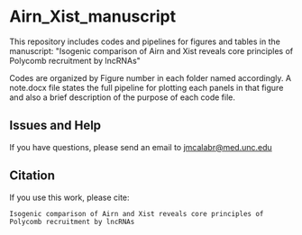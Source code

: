 # Airn_Xist_manuscript

This repository includes codes and pipelines for figures and tables in the manuscript: "Isogenic comparison of Airn and Xist reveals core principles of Polycomb recruitment by lncRNAs"

Codes are organized by Figure number in each folder named accordingly. A note.docx file states the full pipeline for plotting each panels in that figure and also a brief description of the purpose of each code file.

## Issues and Help

If you have questions, please send an email to jmcalabr@med.unc.edu

## Citation

If you use this work, please cite:

```
Isogenic comparison of Airn and Xist reveals core principles of Polycomb recruitment by lncRNAs
```
